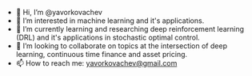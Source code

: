 - 👋 Hi, I’m @yavorkovachev
- 👀 I’m interested in machine learning and it's applications.
- 🌱 I’m currently learning and researching deep reinforcement learning (DRL) and it's applications in stochastic optimal control.
- 💞️ I’m looking to collaborate on topics at the intersection of deep learning, continuous time finance and asset pricing. 
- 📫 How to reach me: yavorkovachev@gmail.com

<!---
yavorkovachev/yavorkovachev is a ✨ special ✨ repository because its `README.md` (this file) appears on your GitHub profile.
You can click the Preview link to take a look at your changes.
--->

